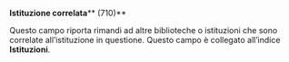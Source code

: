 **Istituzione correlata****  (710)**

Questo campo riporta rimandi ad altre biblioteche o istituzioni che sono correlate all’istituzione in questione. Questo campo è collegato all’indice **Istituzioni**. 